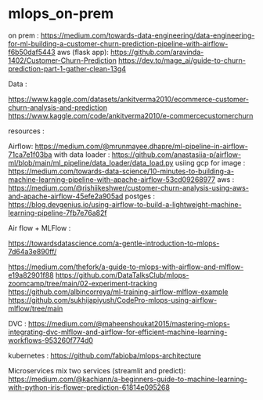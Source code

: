 # mlops_on-prem

on prem : https://medium.com/towards-data-engineering/data-engineering-for-ml-building-a-customer-churn-prediction-pipeline-with-airflow-f6b50daf5443
aws (flask app): https://github.com/aravinda-1402/Customer-Churn-Prediction 
https://dev.to/mage_ai/guide-to-churn-prediction-part-1-gather-clean-13g4


Data : 

https://www.kaggle.com/datasets/ankitverma2010/ecommerce-customer-churn-analysis-and-prediction
https://www.kaggle.com/code/ankitverma2010/e-commercecustomerchurn

resources : 

Airflow: 
https://medium.com/@mrunmayee.dhapre/ml-pipeline-in-airflow-71ca7e1f03ba
    with data loader : https://github.com/anastasiia-p/airflow-ml/blob/main/ml_pipeline/data_loader/data_load.py
    usiing gcp for image : https://medium.com/towards-data-science/10-minutes-to-building-a-machine-learning-pipeline-with-apache-airflow-53cd09268977
    aws : https://medium.com/@rishiikeshwer/customer-churn-analysis-using-aws-and-apache-airflow-45efe2a905ad
    postges : https://blog.devgenius.io/using-airflow-to-build-a-lightweight-machine-learning-pipeline-7fb7e76a82f


Air flow + MLFlow :


https://towardsdatascience.com/a-gentle-introduction-to-mlops-7d64a3e890ff/

https://medium.com/thefork/a-guide-to-mlops-with-airflow-and-mlflow-e19a82901f88
https://github.com/DataTalksClub/mlops-zoomcamp/tree/main/02-experiment-tracking
https://github.com/albincorreya/ml-training-airflow-mlflow-example
https://github.com/sukhijapiyush/CodePro-mlops-using-airflow-mlflow/tree/main

DVC : 
https://medium.com/@maheenshoukat2015/mastering-mlops-integrating-dvc-mlflow-and-airflow-for-efficient-machine-learning-workflows-953260f774d0

kubernetes : 
https://github.com/fabioba/mlops-architecture

Microservices 
mix two services (streamlit and predict):
https://medium.com/@kachiann/a-beginners-guide-to-machine-learning-with-python-iris-flower-prediction-61814e095268

